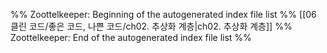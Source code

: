 %% Zoottelkeeper: Beginning of the autogenerated index file list  %%
 [[06 클린 코드/좋은 코드, 나쁜 코드/ch02. 추상화 계층|ch02. 추상화 계층]]
%% Zoottelkeeper: End of the autogenerated index file list  %%
